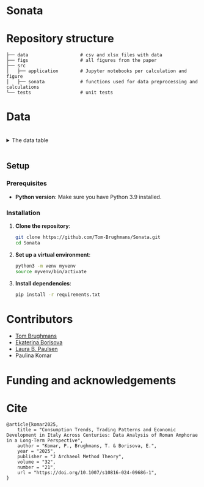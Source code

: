 # Sonata


# Repository structure


    ├── data                   # csv and xlsx files with data
    ├── figs                   # all figures from the paper
    ├── src                    
    │   ├── application        # Jupyter notebooks per calculation and figure
    │   ├── sonata             # functions used for data preprocessing and calculations 
    └── tests                  # unit tests


# Data

<br /> 

<details>
  <summary>  The data table </summary>

|**Field Name**                |      **Type / Description**                                                                      |
| ---------------------------- | ---------------------------------------------------------------------------------------------- |
|'Amphora_type'	               |   string / Commonly used typologies for Amphora type                                           |
|'New_type_name'               |   string / Indicates values in the field ‘Amphora_type’ that are treated as the same type in the analyses|
|'Amphora_type_merged'         |   string / Typologies for Amphora type that take into account grouped types                    |
|'Provenance'                  |   string / A region where an amphora was produced                                            |
|'content'	                   |   string / A product carried in an amphora                                                     |
|'Site'	                       |   string / A modern name of an archaeological site from which an amphorae assemblage came      |
|'Site_type'	               |   string / A site category                                                                   |
|'Grouped_sites'	           |   string /   A grouping of the field ‘Site’ per region or ancient settlement                 |
|'Amphora_type_lower_date' 	   |   float / A production start date of an amphora                                                |
|'Amphora_type_upper_date'     |   float / A production end date of an amphora                                                  |
|'Lower_context_date'          |   float / A consumption start date of an amphora                                               |
|'Upper_context_date'          |   float / A consumption end date of an amphora                                                 |
|'Frequency'	               |   float / An amphora frequency                                                                 |
|'Pleiades URI'                |   string / Site geographical coordinates according to the Pleiades Atlas                       |
|'Latitude'                    |   float / Site geographical coordinates in latitude                                            |
|'Longitude'                   |   float / Site geographical coordinates in longitude                                           |
|'Tyrrhenian_vs_Adriatic'      |   string / Indication of whether the site is on the Tyrrhenian, Adriatic or Central regions of Italy |
|'Publication'	               |   string / Bibliographic reference for assemblage publication                                  |
|'Period'	                     |   string /     Categorical indication of site chronology in Roman historical period          |
|'Notes'	                     |   string /  General notes on the sites and types          |
|'Site_notes'                  |   string /  Notes and considerations on the site and its location                              |
|'Amphora_type_notes'          |   string / Notes and considerations on the amphora type or typical prime use contents designation |
|'problems'	                   |   string / Considerations of problems related to the type identification and whether they could be merged with other types|

</details>

<br /> 

## Setup

### Prerequisites
- **Python version**: Make sure you have Python 3.9 installed. 

### Installation
1. **Clone the repository**:
   ```bash
   git clone https://github.com/Tom-Brughmans/Sonata.git
   cd Sonata
2. **Set up a virtual environment**:
    ```bash
    python3 -m venv myvenv
    source myvenv/bin/activate
3. **Install dependencies**: 
    ```bash
    pip install -r requirements.txt

# Contributors

* [Tom Brughmans](https://pure.au.dk/portal/en/persons/tom-brughmans(78c7314a-9485-4e14-b207-0e836aea5e01).html)
* [Ekaterina Borisova](https://github.com/esborisova)
* [Laura B. Paulsen](https://github.com/laurabpaulsen)
* Paulina Komar

# Funding and acknowledgements

# Cite

```commandline
@article{komar2025,
    title = "Consumption Trends, Trading Patterns and Economic Development in Italy Across Centuries: Data Analysis of Roman Amphorae in a Long-Term Perspective",
    author = "Komar, P., Brughmans, T. & Borisova, E.",
    year = "2025",
    publisher = "J Archaeol Method Theory",
    volume = "32",
    number = "21",
    url = "https://doi.org/10.1007/s10816-024-09686-1",
}
```

